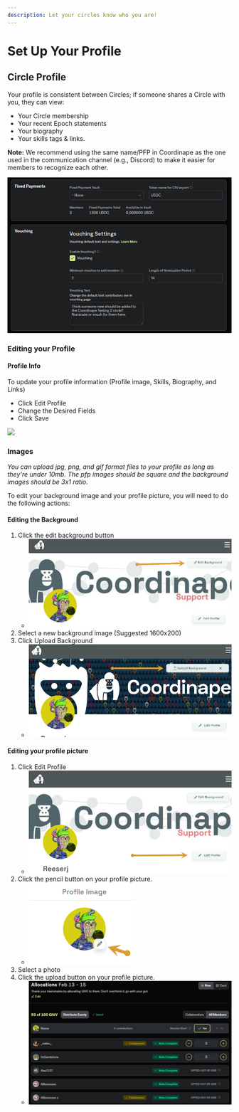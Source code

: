 ```yaml
---
description: Let your circles know who you are!
---
```


# Set Up Your Profile

## Circle Profile

Your profile is consistent between Circles; if someone shares a Circle with you, they can view:

* Your Circle membership
* Your recent Epoch statements
* Your biography
* Your skills tags & links.

**Note:** We recommend using the same name/PFP in Coordinape as the one used in the communication channel (e.g., Discord) to make it easier for members to recognize each other.

![Coordinape Member Profile](<../../../.gitbook/assets/image (20).png>)

### Editing your Profile

#### Profile Info

To update your profile information (Profile image, Skills, Biography, and Links)

* Click Edit Profile
* Change the Desired Fields
* Click Save

![](../../../images/How\_to\_Coordinape13.jpg)

### **Images**

_You can upload jpg, png, and gif format files to your profile as long as they're under 10mb. The pfp images should be square and the background images should be 3x1 ratio._

&#x20;To edit your background image and your profile picture, you will need to do the following actions:

#### Editing the Background

1. Click the edit background button
   * ![](<../../../.gitbook/assets/image (1) (1) (1).png>)
2. Select a new background image (Suggested 1600x200)
3. Click Upload Background
   * ![](<../../../.gitbook/assets/image (24) (1) (1).png>)

#### Editing your profile picture

1. Click Edit Profile
   * ![](<../../../.gitbook/assets/image (14) (1).png>)
2. Click the pencil button on your profile picture.
   * ![](<../../../.gitbook/assets/image (7) (1) (1).png>)
3. Select a photo
4. Click the upload button on your profile picture.
   * ![](<../../../.gitbook/assets/image (46).png>)

